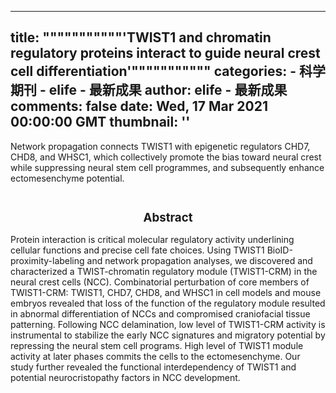 
---
title: """""""""""'TWIST1 and chromatin regulatory proteins interact to guide neural crest cell differentiation'"""""""""""
categories: 
    - 科学期刊
    - elife - 最新成果
author: elife - 最新成果
comments: false
date: Wed, 17 Mar 2021 00:00:00 GMT
thumbnail: ''
---

<div>   
Network propagation connects TWIST1 with epigenetic regulators CHD7, CHD8, and WHSC1, which collectively promote the bias toward neural crest while suppressing neural stem cell programmes, and subsequently enhance ectomesenchyme potential.
  <br><br><h2 style="font-size: 14pt"><center>Abstract</center></h2>
      <p class="paragraph">Protein interaction is critical molecular regulatory activity underlining cellular functions and precise cell fate choices. Using TWIST1 BioID-proximity-labeling and network propagation analyses, we discovered and characterized a TWIST-chromatin regulatory module (TWIST1-CRM) in the neural crest cells (NCC). Combinatorial perturbation of core members of TWIST1-CRM: TWIST1, CHD7, CHD8, and WHSC1 in cell models and mouse embryos revealed that loss of the function of the regulatory module resulted in abnormal differentiation of NCCs and compromised craniofacial tissue patterning. Following NCC delamination, low level of TWIST1-CRM activity is instrumental to stabilize the early NCC signatures and migratory potential by repressing the neural stem cell programs. High level of TWIST1 module activity at later phases commits the cells to the ectomesenchyme. Our study further revealed the functional interdependency of TWIST1 and potential neurocristopathy factors in NCC development.</p>




    
</div>
            